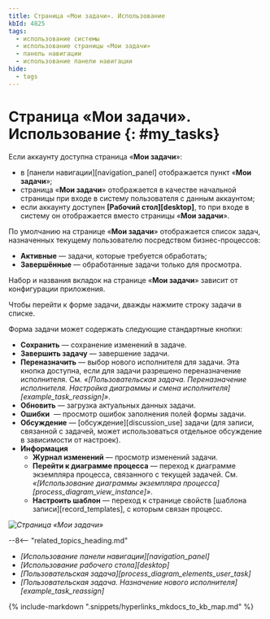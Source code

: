 ```yaml
---
title: Страница «Мои задачи». Использование
kbId: 4825
tags:
  - использование системы
  - использование страницы «Мои задачи»
  - панель навигации
  - использование панели навигации
hide:
  - tags
---
```


# Страница «Мои задачи». Использование {: #my_tasks}

Если аккаунту доступна страница «**Мои задачи**»:

- в [панели навигации][navigation_panel] отображается пункт «**Мои задачи**»;
- страница «**Мои задачи**» отображается в качестве начальной страницы при входе в систему пользователя с данным аккаунтом;
- если аккаунту доступен **[Рабочий стол][desktop]**, то при входе в систему он отображается вместо страницы «**Мои задачи**».

По умолчанию на странице «**Мои задачи**» отображается список задач, назначенных текущему пользователю посредством бизнес-процессов:

- **Активные** — задачи, которые требуется обработать;
- **Завершённые** — обработанные задачи только для просмотра.

Набор и названия вкладок на странице «**Мои задачи**» зависит от конфигурации приложения.

Чтобы перейти к форме задачи, дважды нажмите строку задачи в списке.

Форма задачи может содержать следующие стандартные кнопки:

- **Сохранить** — сохранение изменений в задаче.
- **Завершить задачу** — завершение задачи.
- **Переназначить** — выбор нового исполнителя для задачи. Эта кнопка доступна, если для задачи разрешено переназначение исполнителя. См. _«[Пользовательская задача. Переназначение исполнителя. Настройка диаграммы и смена исполнителя][example_task_reassign]»_.
- **Обновить** <i class=" fal  fa-sync-alt "></i> — загрузка актуальных данных задачи.
- **Ошибки** <i class="fal  fa-exclamation-triangle"></i> — просмотр ошибок заполнения полей формы задачи.
- **Обсуждение** <i class="fal  fa-comment-dots"></i> — [обсуждение][discussion_use] задачи (для записи, связанной с задачей, может использоваться отдельное обсуждение в зависимости от настроек).
- **Информация** <i class="fal  fa-edit "></i>
    - **Журнал изменений** <i class="fal fa-history "></i> — просмотр изменений задачи.
    - **Перейти к диаграмме процесса** <i class="fal fa-external-link-square "></i> — переход к диаграмме экземпляра процесса, связанного с текущей задачей. См. _«[Использование диаграммы экземпляра процесса][process_diagram_view_instance]»_.
    - **Настроить шаблон** <i class="fal fa-external-link-square "></i> — переход к странице свойств [шаблона записи][record_templates], с которым связан процесс.

_![Страница «Мои задачи»](my_tasks.png)_

<div class="relatedTopics" markdown="block">

--8<-- "related_topics_heading.md"

- _[Использование панели навигации][navigation_panel]_
- _[Использование рабочего стола][desktop]_
- _[Пользовательская задача][process_diagram_elements_user_task]_
- _[Пользовательская задача. Назначение нового исполнителя][example_task_reassign]_

</div>

{% include-markdown ".snippets/hyperlinks_mkdocs_to_kb_map.md" %}
